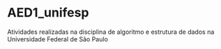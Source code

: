 # AED1_unifesp
Atividades realizadas na disciplina de algoritmo e estrutura de dados na Universidade Federal de São Paulo
